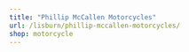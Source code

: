 ```yaml
---
title: "Phillip McCallen Motorcycles"
url: /lisburn/phillip-mccallen-motorcycles/
shop: motorcycle
---
```

